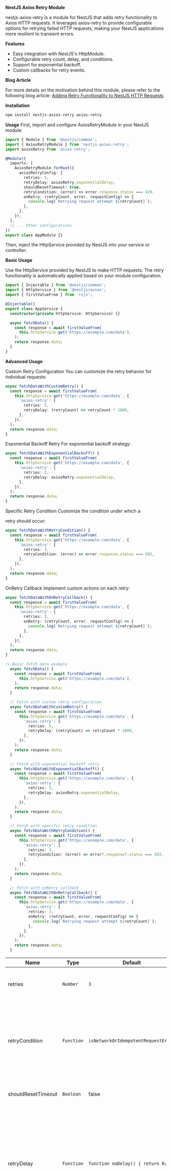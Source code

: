 **NestJS Axios Retry Module**

nestjs-axios-retry is a module for NestJS that adds retry functionality to Axios HTTP requests. It leverages axios-retry to provide configurable options for retrying failed HTTP requests, making your NestJS applications more resilient to transient errors.

**Features**
- Easy integration with NestJS's HttpModule.
- Configurable retry count, delay, and conditions.
- Support for exponential backoff.
- Custom callbacks for retry events.

**Blog Article**

For more details on the motivation behind this module, please refer to the following blog article: [Adding Retry Functionality to NestJS HTTP Requests](https://medium.com/@jarvislk/introducing-nestjs-axios-retry-enhanced-resilience-for-http-requests-in-nestjs-ccf00db15f9d)
  
**Installation**
```bash
npm install nestjs-axios-retry axios-retry
```

**Usage**
First, import and configure AxiosRetryModule in your NestJS module:

```typescript
import { Module } from '@nestjs/common';
import { AxiosRetryModule } from 'nestjs-axios-retry';
import axiosRetry from 'axios-retry';

@Module({
  imports: [
    AxiosRetryModule.forRoot({
      axiosRetryConfig: {
        retries: 5,
        retryDelay: axiosRetry.exponentialDelay,
        shouldResetTimeout: true,
        retryCondition: (error) => error.response.status === 429,
        onRetry: (retryCount, error, requestConfig) => {
          console.log(`Retrying request attempt ${retryCount}`);
        },
      },
    }),
  ],
  // ... Other configurations
})
export class AppModule {}
```
Then, inject the HttpService provided by NestJS into your service or controller:

**Basic Usage**

Use the HttpService provided by NestJS to make HTTP requests. The retry functionality is automatically applied based on your module configuration.

```typescript
import { Injectable } from '@nestjs/common';
import { HttpService } from '@nestjs/axios';
import { firstValueFrom } from 'rxjs';

@Injectable()
export class AppService {
  constructor(private httpService: HttpService) {}

  async fetchData() {
    const response = await firstValueFrom(
      this.httpService.get('https://example.com/data'),
    );
    return response.data;
  }
}
```

**Advanced Usage**

Custom Retry Configuration
You can customize the retry behavior for individual requests:

```typescript
async fetchDataWithCustomRetry() {
  const response = await firstValueFrom(
    this.httpService.get('https://example.com/data', {
      'axios-retry': {
        retries: 5,
        retryDelay: (retryCount) => retryCount * 1000,
      },
    }),
  );
  return response.data;
}
```
Exponential Backoff Retry
For exponential backoff strategy:

```typescript
async fetchDataWithExponentialBackoff() {
  const response = await firstValueFrom(
    this.httpService.get('https://example.com/data', {
      'axios-retry': {
        retries: 3,
        retryDelay: axiosRetry.exponentialDelay,
      },
    }),
  );
  return response.data;
}
```
Specific Retry Condition
Customize the condition under which a

retry should occur:

```typescript
async fetchDataWithRetryCondition() {
  const response = await firstValueFrom(
    this.httpService.get('https://example.com/data', {
      'axios-retry': {
        retries: 3,
        retryCondition: (error) => error.response.status === 503,
      },
    }),
  );
  return response.data;
}
```

OnRetry Callback
Implement custom actions on each retry:

```typescript
async fetchDataWithOnRetryCallback() {
  const response = await firstValueFrom(
    this.httpService.get('https://example.com/data', {
      'axios-retry': {
        retries: 3,
        onRetry: (retryCount, error, requestConfig) => {
          console.log(`Retrying request attempt ${retryCount}`);
        },
      },
    }),
  );
  return response.data;
}

// Basic fetch data example
  async fetchData() {
    const response = await firstValueFrom(
      this.httpService.get('https://example.com/data'),
    );
    return response.data;
  }

  // Fetch with custom retry configuration
  async fetchDataWithCustomRetry() {
    const response = await firstValueFrom(
      this.httpService.get('https://example.com/data', {
        'axios-retry': {
          retries: 5,
          retryDelay: (retryCount) => retryCount * 1000,
        },
      }),
    );
    return response.data;
  }

  // Fetch with exponential backoff retry
  async fetchDataWithExponentialBackoff() {
    const response = await firstValueFrom(
      this.httpService.get('https://example.com/data', {
        'axios-retry': {
          retries: 3,
          retryDelay: axiosRetry.exponentialDelay,
        },
      }),
    );
    return response.data;
  }

  // Fetch with specific retry condition
  async fetchDataWithRetryCondition() {
    const response = await firstValueFrom(
      this.httpService.get('https://example.com/data', {
        'axios-retry': {
          retries: 3,
          retryCondition: (error) => error?.response?.status === 503,
        },
      }),
    );
    return response.data;
  }

  // Fetch with onRetry callback
  async fetchDataWithOnRetryCallback() {
    const response = await firstValueFrom(
      this.httpService.get('https://example.com/data', {
        'axios-retry': {
          retries: 3,
          onRetry: (retryCount, error, requestConfig) => {
            console.log(`Retrying request attempt ${retryCount}`);
          },
        },
      }),
    );
    return response.data;
  }
```
| Name             | Type          | Default                                           | Description                                                                                                                                                                   |
| ---------------- | ------------- | ------------------------------------------------- | ----------------------------------------------------------------------------------------------------------------------------------------------------------------------------- |
| retries          | `Number`      | `3`                                               | The number of times to retry before failing. 1 = One retry after first failure                                                                                                |
| retryCondition   | `Function`    | `isNetworkOrIdempotentRequestError`               | A callback to further control if a request should be retried. By default, it retries if it is a network error or a 5xx error on an idempotent request (GET, HEAD, OPTIONS, PUT or DELETE). |
| shouldResetTimeout | `Boolean`     | false                                             | Defines if the timeout should be reset between retries                                                                                                                       |
| retryDelay       | `Function`    | `function noDelay() { return 0; }`                | A callback to further control the delay in milliseconds between retried requests. By default there is no delay between retries. Another option is exponentialDelay ([Exponential Backoff](https://developers.google.com/analytics/devguides/reporting/core/v3/errors#backoff)). The function is passed `retryCount` and `error`. |
| onRetry          | `Function`    | `function onRetry(retryCount, error, requestConfig) { return; }` | A callback to notify when a retry is about to occur. Useful for tracing and you can any async process for example refresh a token on 401. By default nothing will occur. The function is passed `retryCount`, `error`, and `requestConfig`. |

***Credits***
This module is based on the work of ([axios-retry](https://www.npmjs.com/package/axios-retry)). Please refer to the axios-retry documentation for more details on the retry configuration options.

***Contributing***
Contributions to nestjs-axios-retry are welcome! Please refer to the project's issues and pull request sections for more details.

**License**
This project is licensed under the MIT License - see the LICENSE file for details.